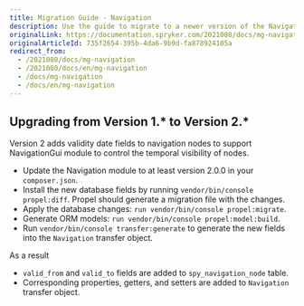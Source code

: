 ```yaml
---
title: Migration Guide - Navigation
description: Use the guide to migrate to a newer version of the Navigation module.
originalLink: https://documentation.spryker.com/2021080/docs/mg-navigation
originalArticleId: 735f2654-395b-4da6-9b9d-fa878924105a
redirect_from:
  - /2021080/docs/mg-navigation
  - /2021080/docs/en/mg-navigation
  - /docs/mg-navigation
  - /docs/en/mg-navigation
---
```


## Upgrading from Version 1.* to Version 2.*

Version 2 adds validity date fields to navigation nodes to support NavigationGui module to control the temporal visibility of nodes.

* Update the Navigation module to at least  version 2.0.0 in your `composer.json`.
* Install the new database fields by running `vendor/bin/console propel:diff`. Propel should generate a migration file with the changes.
* Apply the database changes: `run vendor/bin/console propel:migrate`.
* Generate ORM models: `run vendor/bin/console propel:model:build`.
* Run `vendor/bin/console transfer:generate` to generate the new fields into the `Navigation` transfer object.

As a result

* `valid_from` and `valid_to` fields are added to `spy_navigation_node` table.
* Corresponding properties, getters, and setters are added to `Navigation` transfer object.

<!-- Last review date: Sep 21, 2017 by Karoly Gerner -->
